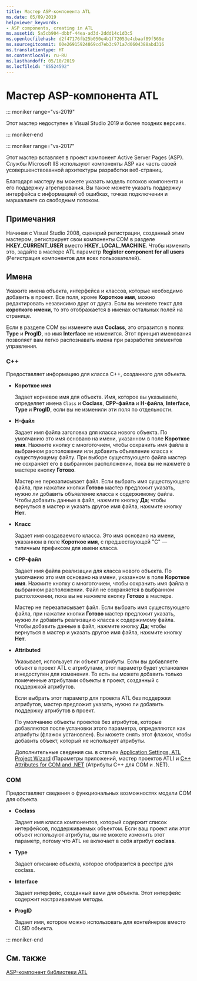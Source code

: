 ```yaml
---
title: Мастер ASP-компонента ATL
ms.date: 05/09/2019
helpviewer_keywords:
- ASP components, creating in ATL
ms.assetid: 5a5cb904-dbbf-44ea-ad3d-2ddd14c1d3c5
ms.openlocfilehash: d2f47176fb25b050e4b1f72053e4cbaaf89f569e
ms.sourcegitcommit: 00e26915924869cd7eb3c971a7d0604388abd316
ms.translationtype: HT
ms.contentlocale: ru-RU
ms.lasthandoff: 05/10/2019
ms.locfileid: "65524592"
---
```

# <a name="atl-active-server-page-component-wizard"></a>Мастер ASP-компонента ATL

::: moniker range="vs-2019"

Этот мастер недоступен в Visual Studio 2019 и более поздних версиях.

::: moniker-end

::: moniker range="vs-2017"

Этот мастер вставляет в проект компонент Active Server Pages (ASP). Службы Microsoft IIS используют компоненты ASP как часть своей усовершенствованной архитектуры разработки веб-страниц.

Благодаря мастеру вы можете указать модель потоков компонента и его поддержку агрегирования. Вы также можете указать поддержку интерфейса с информацией об ошибках, точках подключения и маршалинге со свободным потоком.

## <a name="remarks"></a>Примечания

Начиная с Visual Studio 2008, сценарий регистрации, созданный этим мастером, регистрирует свои компоненты COM в разделе **HKEY_CURRENT_USER** вместо **HKEY_LOCAL_MACHINE**. Чтобы изменить это, задайте в мастере ATL параметр **Register component for all users** (Регистрация компонентов для всех пользователей).

## <a name="names"></a>Имена

Укажите имена объекта, интерфейса и классов, которые необходимо добавить в проект. Все поля, кроме **Короткое имя**, можно редактировать независимо друг от друга. Если вы меняете текст для **короткого имени**, то это отображается в именах остальных полей на странице.

Если в разделе COM вы измените имя **Coclass**, это отразится в полях **Type** и **ProgID**, но имя **Interface** не изменится. Этот принцип именования позволяет вам легко распознавать имена при разработке элементов управления.

### <a name="c"></a>C++

Предоставляет информацию для класса C++, созданного для объекта.

- **Короткое имя**

   Задает корневое имя для объекта. Имя, которое вы указываете, определяет имена `Class` и **Coclass**, **CPP-файла** и **H-файла**, **Interface**, **Type** и **ProgID**, если вы не изменили эти поля по отдельности.

- **H-файл**

   Задает имя файла заголовка для класса нового объекта. По умолчанию это имя основано на имени, указанном в поле **Короткое имя**. Нажмите кнопку с многоточием, чтобы сохранить имя файла в выбранном расположении или добавить объявление класса к существующему файлу. При выборе существующего файла мастер не сохраняет его в выбранном расположении, пока вы не нажмете в мастере кнопку **Готово**.

   Мастер не перезаписывает файл. Если выбрать имя существующего файла, при нажатии кнопки **Готово** мастер предложит указать, нужно ли добавить объявление класса к содержимому файла. Чтобы добавить данные в файл, нажмите кнопку **Да**; чтобы вернуться в мастер и указать другое имя файла, нажмите кнопку **Нет**.

- **Класс**

   Задает имя создаваемого класса. Это имя основано на имени, указанном в поле **Короткое имя**, с предшествующей "С" — типичным префиксом для имени класса.

- **CPP-файл**

   Задает имя файла реализации для класса нового объекта. По умолчанию это имя основано на имени, указанном в поле **Короткое имя**. Нажмите кнопку с многоточием, чтобы сохранить имя файла в выбранном расположении. Файл не сохраняется в выбранном расположении, пока вы не нажмете кнопку **Готово** в мастере.

   Мастер не перезаписывает файл. Если выбрать имя существующего файла, при нажатии кнопки **Готово** мастер предложит указать, нужно ли добавить реализацию класса к содержимому файла. Чтобы добавить данные в файл, нажмите кнопку **Да**; чтобы вернуться в мастер и указать другое имя файла, нажмите кнопку **Нет**.

- **Attributed**

   Указывает, использует ли объект атрибуты. Если вы добавляете объект в проект ATL с атрибутами, этот параметр будет установлен и недоступен для изменения. То есть вы можете добавить только помеченные атрибутами объекты в проект, созданный с поддержкой атрибутов.

   Если выбрать этот параметр для проекта ATL без поддержки атрибутов, мастер предложит указать, нужно ли добавить поддержку атрибутов в проект.

   По умолчанию объекты проектов без атрибутов, которые добавляются после установки этого параметра, определяются как атрибуты (флажок установлен). Вы можете снять этот флажок, чтобы добавить объект, который не использует атрибуты.

   Дополнительные сведения см. в статьях [Application Settings, ATL Project Wizard](../../atl/reference/application-settings-atl-project-wizard.md) (Параметры приложений, мастер проектов ATL) и [C++ Attributes for COM and .NET](../../windows/basic-mechanics-of-attributes.md) (Атрибуты C++ для COM и .NET).

### <a name="com"></a>COM

Предоставляет сведения о функциональных возможностях модели COM для объекта.

- **Coclass**

   Задает имя класса компонентов, который содержит список интерфейсов, поддерживаемых объектом. Если ваш проект или этот объект используют атрибуты, вы не можете изменить этот параметр, потому что ATL не включает в себя атрибут **coclass**.

- **Type**

   Задает описание объекта, которое отобразится в реестре для coclass.

- **Interface**

   Задает интерфейс, созданный вами для объекта. Этот интерфейс содержит настраиваемые методы.

- **ProgID**

   Задает имя, которое можно использовать для контейнеров вместо CLSID объекта.

::: moniker-end

## <a name="see-also"></a>См. также

[ASP-компонент библиотеки ATL](../../atl/reference/adding-an-atl-active-server-page-component.md)
